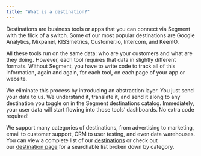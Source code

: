 ```yaml
---
title: "What is a destination?"
---
```


Destinations are business tools or apps that you can connect via Segment with the flick of a switch. Some of our most popular destinations are Google Analytics, Mixpanel, KISSmetrics, Customer.io, Intercom, and KeenIO.

All these tools run on the same data: who are your customers and what are they doing. However, each tool requires that data in slightly different formats. Without Segment, you have to write code to track all of this information, again and again, for each tool, on each page of your app or website.

We eliminate this process by introducing an abstraction layer. You just send your data to us. We understand it, translate it, and send it along to any destination you toggle on in the Segment destinations catalog. Immediately, your user data will start flowing into those tools’ dashboards. No extra code required!

We support many categories of destinations, from advertising to marketing, email to customer support, CRM to user testing, and even data warehouses. You can view a complete list of our [destinations](https://segment.com/docs/destinations) or check out our [destination page](https://segment.com/destinations) for a searchable list broken down by category.
